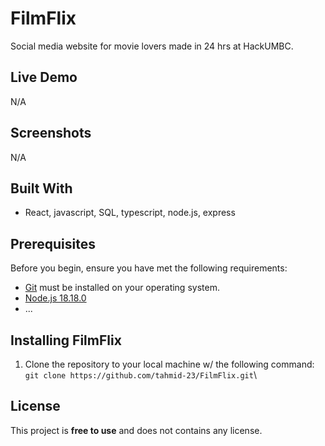 # FilmFlix
Social media website for movie lovers made in 24 hrs at HackUMBC.

## Live Demo
N/A

## Screenshots
N/A

## Built With
- React, javascript, SQL, typescript, node.js, express

## Prerequisites
Before you begin, ensure you have met the following requirements:
  - [Git](https://git-scm.com/downloads) must be installed on your operating system.
  - [Node.js 18.18.0](https://nodejs.org/en)
  - ...

## Installing FilmFlix
1. Clone the repository to your local machine w/ the following command:\
```git clone https://github.com/tahmid-23/FilmFlix.git```\

## License
This project is **free to use** and does not contains any license.



